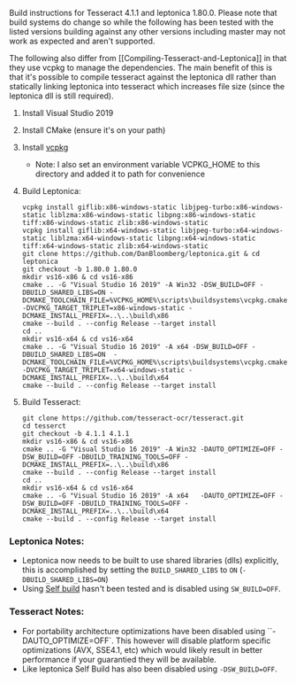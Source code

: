 Build instructions for Tesseract 4.1.1 and leptonica 1.80.0. Please note that build systems do change so while the following
has been tested with the listed versions building against any other versions including master may not work as expected and
aren't supported.

The following also differ from [[Compiling-Tesseract-and-Leptonica]] in that they use vcpkg to manage the dependencies. 
The main benefit of this is that it's possible to compile tesseract against the leptonica dll rather than statically 
linking leptonica into tesseract which increases file size (since the leptonica dll is still required). 

1. Install Visual Studio 2019 
2. Install CMake (ensure it's on your path)
3. Install [vcpkg](https://github.com/Microsoft/vcpkg/) 
	* Note: I also set an environment variable VCPKG_HOME to this directory and added it to path for convenience
	
4. Build Leptonica:

	```
	vcpkg install giflib:x86-windows-static libjpeg-turbo:x86-windows-static liblzma:x86-windows-static libpng:x86-windows-static tiff:x86-windows-static zlib:x86-windows-static
	vcpkg install giflib:x64-windows-static libjpeg-turbo:x64-windows-static liblzma:x64-windows-static libpng:x64-windows-static tiff:x64-windows-static zlib:x64-windows-static
	git clone https://github.com/DanBloomberg/leptonica.git & cd leptonica	
	git checkout -b 1.80.0 1.80.0
	mkdir vs16-x86 & cd vs16-x86
	cmake .. -G "Visual Studio 16 2019" -A Win32 -DSW_BUILD=OFF -DBUILD_SHARED_LIBS=ON -DCMAKE_TOOLCHAIN_FILE=%VCPKG_HOME%\scripts\buildsystems\vcpkg.cmake -DVCPKG_TARGET_TRIPLET=x86-windows-static -DCMAKE_INSTALL_PREFIX=..\..\build\x86
	cmake --build . --config Release --target install
	cd ..
	mkdir vs16-x64 & cd vs16-x64
	cmake .. -G "Visual Studio 16 2019" -A x64 -DSW_BUILD=OFF -DBUILD_SHARED_LIBS=ON  -DCMAKE_TOOLCHAIN_FILE=%VCPKG_HOME%\scripts\buildsystems\vcpkg.cmake -DVCPKG_TARGET_TRIPLET=x64-windows-static -DCMAKE_INSTALL_PREFIX=..\..\build\x64
	cmake --build . --config Release --target install
	```
4. Build Tesseract:
	
	
	```	
	git clone https://github.com/tesseract-ocr/tesseract.git
	cd tesserct
	git checkout -b 4.1.1 4.1.1
	mkdir vs16-x86 & cd vs16-x86
	cmake .. -G "Visual Studio 16 2019" -A Win32 -DAUTO_OPTIMIZE=OFF -DSW_BUILD=OFF -DBUILD_TRAINING_TOOLS=OFF -DCMAKE_INSTALL_PREFIX=..\..\build\x86
	cmake --build . --config Release --target install
	cd ..
	mkdir vs16-x64 & cd vs16-x64
	cmake .. -G "Visual Studio 16 2019" -A x64   -DAUTO_OPTIMIZE=OFF -DSW_BUILD=OFF -DBUILD_TRAINING_TOOLS=OFF -DCMAKE_INSTALL_PREFIX=..\..\build\x64
	cmake --build . --config Release --target install
	```

### Leptonica Notes:

* Leptonica now needs to be built to use shared libraries (dlls) explicitly, this is accomplished by setting the ``BUILD_SHARED_LIBS`` to ``ON`` (``-DBUILD_SHARED_LIBS=ON``)
* Using [Self build](https://github.com/SoftwareNetwork/sw)  hasn't been tested and is disabled using ``SW_BUILD=OFF``.
	
### Tesseract Notes:

* For portability architecture optimizations have been disabled using ``-DAUTO_OPTIMIZE=OFF`. 
  This however will disable platform specific optimizations (AVX, SSE4.1, etc) which would likely
  result in better performance if your guarantied they will be available.
* Like leptonica Self Build has also been disabled using ``-DSW_BUILD=OFF``.
